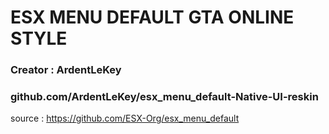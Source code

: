 # ESX MENU DEFAULT GTA ONLINE STYLE


### Creator : ArdentLeKey
### github.com/ArdentLeKey/esx_menu_default-Native-UI-reskin

source : https://github.com/ESX-Org/esx_menu_default